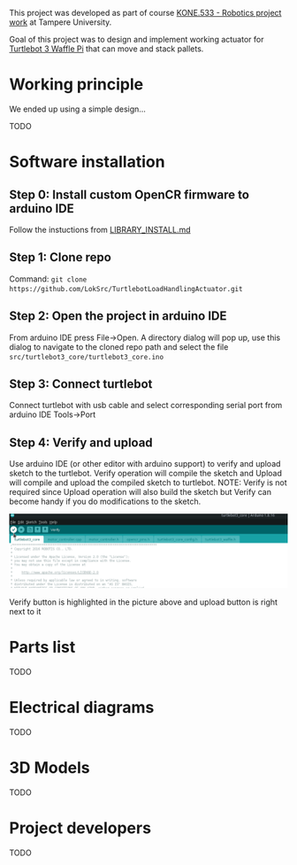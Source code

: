This project was developed as part of course [KONE.533 - Robotics project work](https://www.tuni.fi/en/study-with-us/robotics-project-work-lectures#expander-trigger--f87bd447-1f6f-4d91-974a-c574b59ecb89) at Tampere University.

Goal of this project was to design and implement working actuator for [Turtlebot 3 Waffle Pi](https://www.robotis.us/turtlebot-3-waffle-pi/) that can move and stack pallets.

# Working principle
We ended up using a simple design... 

TODO

# Software installation
## Step 0: Install custom OpenCR firmware to arduino IDE
Follow the instuctions from [LIBRARY_INSTALL.md](/LIBRARY_INSTALL.md)

## Step 1: Clone repo
Command: ```git clone https://github.com/LokSrc/TurtlebotLoadHandlingActuator.git```

## Step 2: Open the project in arduino IDE
From arduino IDE press File->Open. A directory dialog will pop up, use this dialog to navigate to the cloned repo path and select the file ```src/turtlebot3_core/turtlebot3_core.ino```

## Step 3: Connect turtlebot
Connect turtlebot with usb cable and select corresponding serial port from arduino IDE Tools->Port

## Step 4: Verify and upload
Use arduino IDE (or other editor with arduino support) to verify and upload sketch to the turtlebot. Verify operation will compile the sketch and Upload will compile and upload the compiled sketch to turtlebot. NOTE: Verify is not required since Upload operation will also build the sketch but Verify can become handy if you do modifications to the sketch.

![Verify button](/resources/verify_button.png)

Verify button is highlighted in the picture above and upload button is right next to it

# Parts list
TODO

# Electrical diagrams
TODO

# 3D Models
TODO

# Project developers
TODO